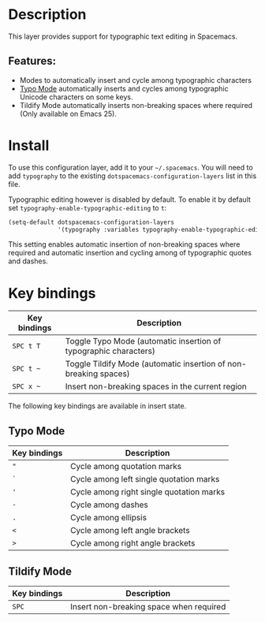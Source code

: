 # Description

This layer provides support for typographic text editing in Spacemacs.

## Features:

-   Modes to automatically insert and cycle among typographic characters
-   [Typo Mode](https://github.com/jorgenschaefer/typoel) automatically
    inserts and cycles among typographic Unicode characters on some
    keys.
-   Tildify Mode automatically inserts non-breaking spaces where
    required (Only available on Emacs 25).

# Install

To use this configuration layer, add it to your `~/.spacemacs`. You will
need to add `typography` to the existing
`dotspacemacs-configuration-layers` list in this file.

Typographic editing however is disabled by default. To enable it by
default set `typography-enable-typographic-editing` to `t`:

``` commonlisp
(setq-default dotspacemacs-configuration-layers
              '(typography :variables typography-enable-typographic-editing t))
```

This setting enables automatic insertion of non-breaking spaces where
required and automatic insertion and cycling among of typographic quotes
and dashes.

# Key bindings

| Key bindings | Description                                                      |
|--------------|------------------------------------------------------------------|
| `SPC t T`    | Toggle Typo Mode (automatic insertion of typographic characters) |
| `SPC t ~`    | Toggle Tildify Mode (automatic insertion of non-breaking spaces) |
| `SPC x ~`    | Insert non-breaking spaces in the current region                 |

The following key bindings are available in insert state.

## Typo Mode

| Key bindings | Description                              |
|--------------|------------------------------------------|
| `​"​`          | Cycle among quotation marks              |
| `` ` ``      | Cycle among left single quotation marks  |
| `​'​`          | Cycle among right single quotation marks |
| `-`          | Cycle among dashes                       |
| `.`          | Cycle among ellipsis                     |
| `<`          | Cycle among left angle brackets          |
| `>`          | Cycle among right angle brackets         |

## Tildify Mode

| Key bindings | Description                             |
|--------------|-----------------------------------------|
| `SPC`        | Insert non-breaking space when required |
